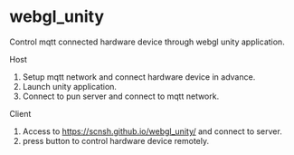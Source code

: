 # webgl_unity

Control mqtt connected hardware device through webgl unity application.

Host
1. Setup mqtt network and connect hardware device in advance.
1. Launch unity application.
2. Connect to pun server and connect to mqtt network.

Client
1. Access to https://scnsh.github.io/webgl_unity/ and connect to server.
2. press button to control hardware device remotely.
